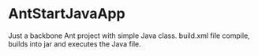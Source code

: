 # AntStartJavaApp

Just a backbone Ant project with simple Java class.
build.xml file compile, builds into jar and executes the Java file.